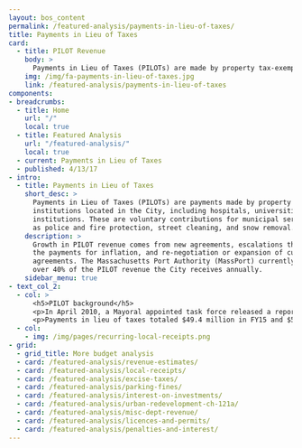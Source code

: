 ```yaml
---
layout: bos_content
permalink: /featured-analysis/payments-in-lieu-of-taxes/
title: Payments in Lieu of Taxes
card:
  - title: PILOT Revenue
    body: >
      Payments in Lieu of Taxes (PILOTs) are made by property tax-exempt institutions located in the City.
    img: /img/fa-payments-in-lieu-of-taxes.jpg
    link: /featured-analysis/payments-in-lieu-of-taxes
components:
- breadcrumbs:
  - title: Home
    url: "/"
    local: true
  - title: Featured Analysis
    url: "/featured-analysis/"
    local: true
  - current: Payments in Lieu of Taxes
  - published: 4/13/17
- intro:
  - title: Payments in Lieu of Taxes
    short_desc: >
      Payments in Lieu of Taxes (PILOTs) are payments made by property tax-exempt 
      institutions located in the City, including hospitals, universities, and cultural 
      institutions. These are voluntary contributions for municipal services such 
      as police and fire protection, street cleaning, and snow removal.
    description: >
      Growth in PILOT revenue comes from new agreements, escalations that adjust 
      the payments for inflation, and re-negotiation or expansion of current 
      agreements. The Massachusetts Port Authority (MassPort) currently provides 
      over 40% of the PILOT revenue the City receives annually.
    sidebar_menu: true    
- text_col_2:
  - col: >
      <h5>PILOT background</h5>
      <p>In April 2010, a Mayoral appointed task force released a report suggesting more standardization of PILOT agreements. Specifically, each agreement should represent, in cash or in-kind, 25% of the amount of tax that would be due if properties were not tax exempt. This type of change would generate more revenue than what is currently collected while providing some equity across paying institutions. <blockquote>New agreements under this framework were adopted in FY12 and that year includes the first installment of a five-year phase-in period to the new amounts. FY17 is the first year after that phase-in period.</blockquote></p>
      <p>Payments in lieu of taxes totaled $49.4 million in FY15 and $51.2 million in FY16. The City expects this revenue source to exceed the $44.5 million budgeted for FY17 and estimates $45.0 million in FY18.
  - col:
    - img: /img/pages/recurring-local-receipts.png
- grid:
  - grid_title: More budget analysis
  - card: /featured-analysis/revenue-estimates/
  - card: /featured-analysis/local-receipts/
  - card: /featured-analysis/excise-taxes/
  - card: /featured-analysis/parking-fines/
  - card: /featured-analysis/interest-on-investments/
  - card: /featured-analysis/urban-redevelopment-ch-121a/
  - card: /featured-analysis/misc-dept-revenue/
  - card: /featured-analysis/licences-and-permits/
  - card: /featured-analysis/penalties-and-interest/
---
```

